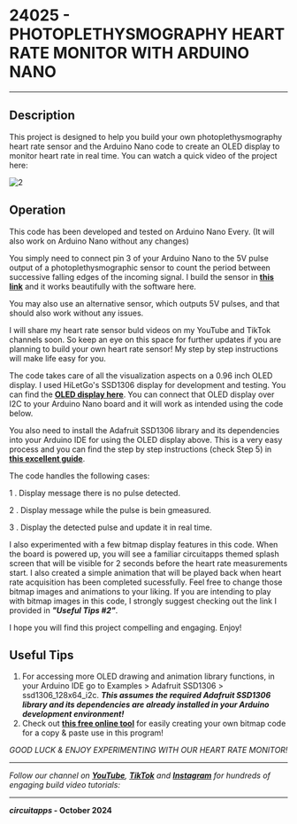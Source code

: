 # 24025 - PHOTOPLETHYSMOGRAPHY HEART RATE MONITOR WITH ARDUINO NANO
---
## Description
 This project is designed to help you build your own photoplethysmography heart rate sensor and the Arduino Nano code to create an OLED display to monitor heart rate in real time. You can watch a quick video of the project here:
        
![2][]
 
## Operation
 
This code has been developed and tested on Arduino Nano Every. (It will also work on Arduino Nano without any changes)

You simply need to connect pin 3 of your Arduino Nano to the 5V pulse output of a photoplethysmographic sensor to count the period between successive falling edges of the incoming signal. I build the sensor in **[this link][1]** and it works beautifully with the software here.

You may also use an alternative sensor, which outputs 5V pulses, and that should also work without any issues.

I will share my heart rate sensor buld videos on my YouTube and TikTok channels soon. So keep an eye on this space for further updates if you are planning to build your own heart rate sensor! My step by step instructions will make life easy for you.

The code takes care of all the visualization aspects on a 0.96 inch OLED display. I used HiLetGo's SSD1306 display for development and testing. You can find the **[OLED display here][3]**. You can connect that OLED display over I2C to your Arduino Nano board and it will work as intended using the code below.

You also need to install the Adafruit SSD1306 library and its dependencies into your Arduino IDE for using the OLED display above. This is a very easy process and you can find the step by step instructions (check Step 5) in **[this excellent guide][4]**.

The code handles the following cases:

1 . Display message there is no pulse detected.

2 . Display message while the pulse is bein gmeasured.

3 . Display the detected pulse and update it in real time.

I also experimented with a few bitmap display features in this code. When the board is powered up, you will see a familiar circuitapps themed splash screen that will be visible for 2 seconds before the heart rate measurements start. I also created a simple animation that will be played back when heart rate acquisition has been completed sucessfully. Feel free to change those bitmap images and animations to your liking. If you are intending to play
with bitmap images in this code, I strongly suggest checking out the link I provided in ***"Useful Tips #2"***.

I hope you will find this project compelling and engaging. Enjoy!

## Useful Tips
 
1. For accessing more OLED drawing and animation library functions, in your Arduino IDE go to Examples > Adafruit SSD1306 > ssd1306_128x64_i2c.
***This assumes the required Adafruit SSD1306 library and its dependencies are already installed in your Arduino development environment!***
2. Check out **[this free online tool][5]** for easily creating your own bitmap code for a copy & paste use in this program!


*GOOD LUCK & ENJOY EXPERIMENTING WITH OUR HEART RATE MONITOR!*


---
*Follow our channel on **[YouTube][6]**, **[TikTok][7]** and **[Instagram][8]** for hundreds of engaging build video tutorials:*

---

***circuitapps* - October 2024**

[1]: https://embedded-lab.com/blog/introducing-easy-pulse-a-diy-photoplethysmographic-sensor-for-measuring-heart-rate
[2]: ./HeartRate_Monitor_320x240_final.gif
[3]: www.amazon.com/dp/B06XRBYJR8
[4]: https://www.instructables.com/OLED-I2C-DISPLAY-WITH-ARDUINO-Tutorial/
[5]: https://javl.github.io/image2cpp/
[6]: www.youtube.com/@circuitapps
[7]: www.tiktok.com/@circuitappschannel
[8]: www.instagram.com/youtubecircuitapps
